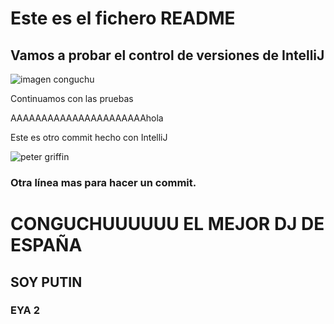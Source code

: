 # Este es el fichero README

## Vamos a probar el control de versiones de IntelliJ

![imagen conguchu](img/conguchu%20logo.jpg)

Continuamos con las pruebas


AAAAAAAAAAAAAAAAAAAAAAhola

Este es otro commit hecho con IntelliJ

![peter griffin](img/imagen2.jpg)

### Otra línea mas para hacer un **commit**.

# CONGUCHUUUUUU EL MEJOR DJ DE ESPAÑA 
## SOY PUTIN
### EYA 2